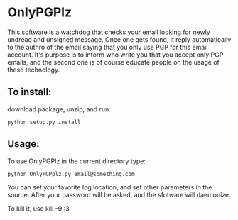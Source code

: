 OnlyPGPlz
=========
This software is a watchdog that checks your email looking for newly undread and unsigned message. Once one gets found, it reply automatically to the authro of the email saying that you only use PGP for this email account. It's purpose is to inform who write you that you accept only PGP emails, and the second one is of course educate people on the usage of these technology. 


To install:
-----------
download package, unzip, and run:

    python setup.py install

Usage:
--------
To use OnlyPGPlz in the current directory type:

    python OnlyPGPplz.py email@something.com

You can set your favorite log location, and set other parameters in the source.
After your password will be asked, and the sfotware will daemonize.

To kill it, use kill -9 :3
